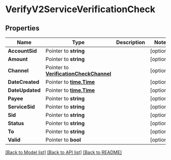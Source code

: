 # VerifyV2ServiceVerificationCheck

## Properties

Name | Type | Description | Notes
------------ | ------------- | ------------- | -------------
**AccountSid** | Pointer to **string** |  | [optional] 
**Amount** | Pointer to **string** |  | [optional] 
**Channel** | Pointer to [**VerificationCheckChannel**](verification_check_channel.md) |  | [optional] 
**DateCreated** | Pointer to [**time.Time**](time.Time.md) |  | [optional] 
**DateUpdated** | Pointer to [**time.Time**](time.Time.md) |  | [optional] 
**Payee** | Pointer to **string** |  | [optional] 
**ServiceSid** | Pointer to **string** |  | [optional] 
**Sid** | Pointer to **string** |  | [optional] 
**Status** | Pointer to **string** |  | [optional] 
**To** | Pointer to **string** |  | [optional] 
**Valid** | Pointer to **bool** |  | [optional] 

[[Back to Model list]](../README.md#documentation-for-models) [[Back to API list]](../README.md#documentation-for-api-endpoints) [[Back to README]](../README.md)


